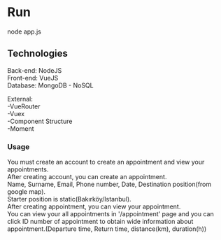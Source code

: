 # Run
node app.js

## Technologies
Back-end: NodeJS<br>
Front-end: VueJS<br>
Database: MongoDB - NoSQL<br>

External:<br>
-VueRouter<br>
-Vuex<br>
-Component Structure<br>
-Moment<br>

### Usage
You must create an account to create an appointment and view your appointments.<br>
After creating account, you can create an appointment.<br>
Name, Surname, Email, Phone number, Date, Destination position(from google map). <br>
Starter position is static(Bakırköy/Istanbul).<br>
After creating appointment, you can view your appointment.<br>
You can view your all appointments in '/appointment' page and you can click ID number of appointment to obtain wide information about appointment.(Departure time, Return time, distance(km), duration(h))<br>
